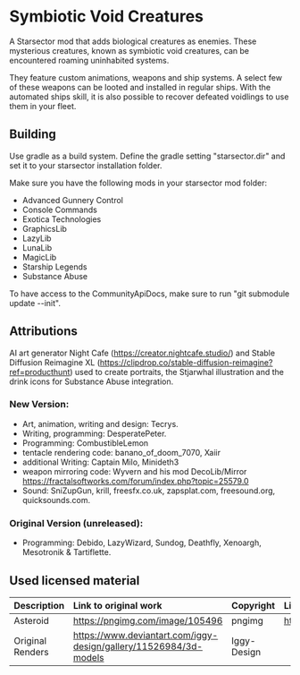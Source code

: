 # Symbiotic Void Creatures

A Starsector mod that adds biological creatures as enemies.
These mysterious creatures, known as symbiotic void creatures, can be encountered roaming uninhabited systems.

They feature custom animations, weapons and ship systems. A select few of these weapons can be looted and installed in
regular ships. With the automated ships skill, it is also possible to recover defeated voidlings to use them in your fleet.

## Building

Use gradle as a build system. Define the gradle setting "starsector.dir" and set it to your starsector installation folder.

Make sure you have the following mods in your starsector mod folder:

- Advanced Gunnery Control
- Console Commands
- Exotica Technologies
- GraphicsLib
- LazyLib
- LunaLib
- MagicLib
- Starship Legends
- Substance Abuse

To have access to the CommunityApiDocs, make sure to run "git submodule update --init".

## Attributions

AI art generator Night Cafe (https://creator.nightcafe.studio/) and Stable Diffusion Reimagine XL (https://clipdrop.co/stable-diffusion-reimagine?ref=producthunt) used to create
portraits, the Stjarwhal illustration and the drink icons for Substance Abuse integration.

### New Version:

- Art, animation, writing and design: Tecrys.
- Writing, programming: DesperatePeter.
- Programming: CombustibleLemon
- tentacle rendering code: banano_of_doom_7070, Xaiir
- additional Writing: Captain Milo, Minideth3
- weapon mirroring code: Wyvern and his mod DecoLib/Mirror https://fractalsoftworks.com/forum/index.php?topic=25579.0
- Sound: SniZupGun, krill, freesfx.co.uk, zapsplat.com, freesound.org, quicksounds.com.

### Original Version (unreleased):

- Programming: Debido, LazyWizard, Sundog, Deathfly, Xenoargh, Mesotronik & Tartiflette. 


## Used licensed material

| Description         | Link to original work                                               | Copyright      | License                        |
|:--------------------|:--------------------------------------------------------------------|:---------------|:-------------------------------|
| Asteroid            | <https://pngimg.com/image/105496>                                   |    pngimg      | <https://pngimg.com/license>   |
| Original Renders    | <https://www.deviantart.com/iggy-design/gallery/11526984/3d-models> | Iggy-Design    | <verbal permission via E-Mail> |
